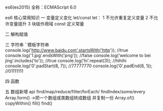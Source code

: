 es6(es2015)
全称：ECMAScript 6.0

es6 核心常用知识
一 变量定义变化 let/const
let：
1 不允许重复定义变量
2 不允许变量提升
3 块级作用域
const 定义常量

二 解构赋值

三 字符串
``模板字符串
console.log('http://www.baidu.com'.startsWith('http')); //true
console.log('1.jpg'.endsWith('png')); //false
console.log('welcome to bei jing'.includes('to')); //true
console.log('hi'.repeat(3)); //hihihi
console.log('0'.padStart(8, 7)); //77777770
console.log('0'.padEnd(8, 1)); //01111111

四 函数

五 数组新增 api
find/map/reduce/filter/forEach/
findIndex/some/every
Array.form() ->把一个数组或类数组转成数组 并复制一份
Array.of()
copyWithin()
fill()
find()
